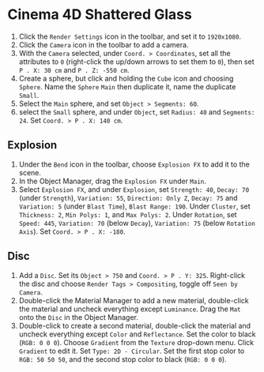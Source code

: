 # Cinema 4D Shattered Glass

1. Click the `Render Settings` icon in the toolbar, and set it to `1920x1080`.
2. Click the `Camera` icon in the toolbar to add a camera.
3. With the `Camera` selected, under `Coord. > Coordinates`, set all the attributes to `0` (right-click the up/down arrows to set them to `0`), then set `P . X: 30 cm` and `P . Z: -550 cm`.
4. Create a sphere, but click and holding the `Cube` icon and choosing `Sphere`. Name the `Sphere` `Main` then duplicate it, name the duplicate `Small`.
5. Select the `Main` sphere, and set `Object > Segments: 60`.
6. select the `Small` sphere, and under `Object`, set `Radius: 40` and `Segments: 24`. Set `Coord. > P . X: 140 cm`.

## Explosion

1. Under the `Bend` icon in the toolbar, choose `Explosion FX` to add it to the scene.
2. In the Object Manager, drag the `Explosion FX` under `Main`.
3. Select `Explosion FX`, and under `Explosion`, set `Strength: 40`, `Decay: 70` (under `Strength`), `Variation: 55`, `Direction: Only Z`, `Decay: 75` and `Variation: 5` (under `Blast Time`), `Blast Range: 190`. Under `Cluster`, set `Thickness: 2`, `Min Polys: 1`, and `Max Polys: 2`. Under `Rotation`, set `Speed: 445`, `Variation: 70` (below `Decay`), `Variation: 75` (below `Rotation Axis`). Set `Coord. > P . X: -180`.

## Disc

1. Add a `Disc`. Set its `Object > 750` and `Coord. > P . Y: 325`. Right-click the disc and choose `Render Tags > Compositing`, toggle off `Seen by Camera`.
2. Double-click the Material Manager to add a new material, double-click the material and uncheck everything except `Luminance`. Drag the `Mat` onto the `Disc` in the Object Manager.
4. Double-click to create a second material, double-click the material and uncheck everything except `Color` and `Reflectance`. Set the color to black (`RGB: 0 0 0`). Choose `Gradient` from the `Texture` drop-down menu. Click `Gradient` to edit it. Set `Type: 2D - Circular`. Set the first stop color to `RGB: 50 50 50`, and the second stop color to black (`RGB: 0 0 0`).
